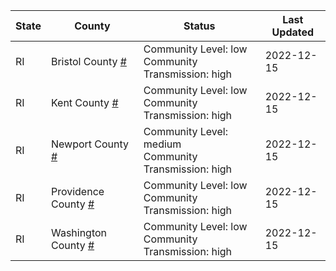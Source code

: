 State | County | Status | Last Updated
--- | --- | --- | --- 
RI | Bristol County <a href="#bristol_county">#</a> | <a name="bristol_county"></a>Community Level: low<br/>Community Transmission: high | 2022-12-15
RI | Kent County <a href="#kent_county">#</a> | <a name="kent_county"></a>Community Level: low<br/>Community Transmission: high | 2022-12-15
RI | Newport County <a href="#newport_county">#</a> | <a name="newport_county"></a>Community Level: medium<br/>Community Transmission: high | 2022-12-15
RI | Providence County <a href="#providence_county">#</a> | <a name="providence_county"></a>Community Level: low<br/>Community Transmission: high | 2022-12-15
RI | Washington County <a href="#washington_county">#</a> | <a name="washington_county"></a>Community Level: low<br/>Community Transmission: high | 2022-12-15
